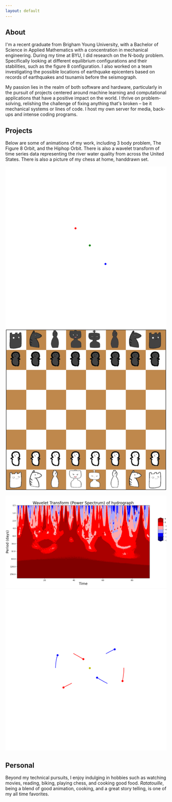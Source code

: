 ```yaml
---
layout: default
---
```


## About

I'm a recent graduate from Brigham Young University, with a Bachelor of Science
in Applied Mathematics with a concentration in mechanical engineering.
During my time at BYU, I did research on the N-body problem. Specifically looking
at different equilibrium configurations and their stabilities, such as the figure 8
configuration. I also worked on a team investigating the possible locations of
earthquake epicenters based on records of earthquakes and tsunamis before the
seismograph.

My passion lies in the realm of both software and hardware, particularly in the
pursuit of projects centered around machine learning and computational applications
that have a positive impact on the world.
I thrive on problem-solving, relishing the challenge of fixing anything that's broken –
be it mechanical systems or lines of code. I host my own server for media, back-ups and intense coding programs.


## Projects

Below are some of animations of my work, including 3 body problem, The Figure 8 Orbit,
and the Hiphop Orbit.
There is also a wavelet transform of time series data representing the river water quality
from across the United States.
There is also a picture of my chess at home, handdrawn set.
<div class="gif-row">
  <!-- <img src="/assets/images/hiphop.gif" alt="GIF 2"> -->
  <img src="/assets/images/figure8.gif" alt="GIF 3">
  <img src="/assets/images/Chess.png" alt="GIF 1">
</div>
<p></p>

<div class="gif-row">
  <img src="/assets/images/stream.png" alt="GIF 1">
  <img src="/assets/images/hiphop.gif" alt="GIF 2">
</div>

<p></p>

## Personal

Beyond my technical pursuits, I enjoy indulging in hobbies such as watching movies,
reading, biking, playing chess, and cooking good food. *Ratatouille*, being a blend of good
animation, cooking, and a great story telling, is one of my all time favorites.
